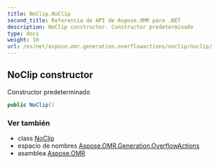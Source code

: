 ```yaml
---
title: NoClip.NoClip
second_title: Referencia de API de Aspose.OMR para .NET
description: NoClip constructor. Constructor predeterminado
type: docs
weight: 10
url: /es/net/aspose.omr.generation.overflowactions/noclip/noclip/
---
```

## NoClip constructor

Constructor predeterminado

```csharp
public NoClip()
```

### Ver también

* class [NoClip](../)
* espacio de nombres [Aspose.OMR.Generation.OverflowActions](../../noclip/)
* asamblea [Aspose.OMR](../../../)


